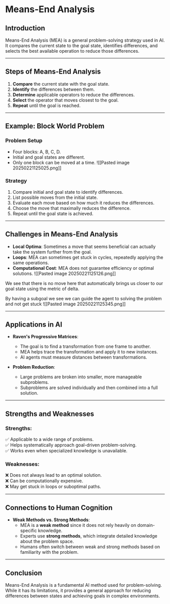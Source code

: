 # Means-End Analysis

## Introduction
Means-End Analysis (MEA) is a general problem-solving strategy used in AI. It compares the current state to the goal state, identifies differences, and selects the best available operation to reduce those differences.

---

## Steps of Means-End Analysis
1. **Compare** the current state with the goal state.
2. **Identify** the differences between them.
3. **Determine** applicable operators to reduce the differences.
4. **Select** the operator that moves closest to the goal.
5. **Repeat** until the goal is reached.

---

## Example: Block World Problem
### Problem Setup
- Four blocks: A, B, C, D.
- Initial and goal states are different.
- Only one block can be moved at a time.
![[Pasted image 20250221125025.png]]
### Strategy
1. Compare initial and goal state to identify differences.
2. List possible moves from the initial state.
3. Evaluate each move based on how much it reduces the differences.
4. Choose the move that maximally reduces the difference.
5. Repeat until the goal state is achieved.

---

## Challenges in Means-End Analysis
- **Local Optima**: Sometimes a move that seems beneficial can actually take the system further from the goal.
- **Loops**: MEA can sometimes get stuck in cycles, repeatedly applying the same operations.
- **Computational Cost**: MEA does not guarantee efficiency or optimal solutions.
![[Pasted image 20250221125126.png]]

We see that there is no move here that automatically brings us closer to our goal state using the metric of delta. 

By having a subgoal we see we can guide the agent to solving the problem and not get stuck
![[Pasted image 20250221125345.png]]

---

## Applications in AI
- **Raven's Progressive Matrices**:
  - The goal is to find a transformation from one frame to another.
  - MEA helps trace the transformation and apply it to new instances.
  - AI agents must measure distances between transformations.
  
- **Problem Reduction**:
  - Large problems are broken into smaller, more manageable subproblems.
  - Subproblems are solved individually and then combined into a full solution.

---

## Strengths and Weaknesses
### Strengths:
✅ Applicable to a wide range of problems.  
✅ Helps systematically approach goal-driven problem-solving.  
✅ Works even when specialized knowledge is unavailable.  

### Weaknesses:
❌ Does not always lead to an optimal solution.  
❌ Can be computationally expensive.  
❌ May get stuck in loops or suboptimal paths.  

---

## Connections to Human Cognition
- **Weak Methods vs. Strong Methods**:
  - MEA is a **weak method** since it does not rely heavily on domain-specific knowledge.
  - Experts use **strong methods**, which integrate detailed knowledge about the problem space.
  - Humans often switch between weak and strong methods based on familiarity with the problem.

---

## Conclusion
Means-End Analysis is a fundamental AI method used for problem-solving. While it has its limitations, it provides a general approach for reducing differences between states and achieving goals in complex environments.

